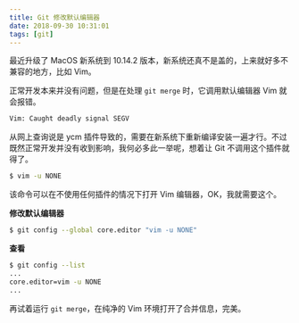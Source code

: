 ```yaml
---
title: Git 修改默认编辑器
date: 2018-09-30 10:31:01
tags: [git]
---
```


最近升级了 MacOS 新系统到 10.14.2 版本，新系统还真不是盖的，上来就好多不兼容的地方，比如 Vim。

<!-- more --><!-- toc -->
正常开发本来并没有问题，但是在处理 `git merge` 时，它调用默认编辑器 Vim 就会报错。

```bash
Vim: Caught deadly signal SEGV
```

从网上查询说是 ycm 插件导致的，需要在新系统下重新编译安装一遍才行。不过既然正常开发并没有收到影响，我何必多此一举呢，想着让 Git 不调用这个插件就得了。

```bash
$ vim -u NONE
```

该命令可以在不使用任何插件的情况下打开 Vim 编辑器，OK，我就需要这个。

**修改默认编辑器**

```bash
$ git config --global core.editor "vim -u NONE"
```

**查看**

```bash
$ git config --list
...
core.editor=vim -u NONE
...
```

再试着运行 `git merge`，在纯净的 Vim 环境打开了合并信息，完美。
